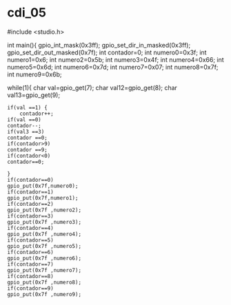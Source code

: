 # cdi_05
#include <studio.h>

int main(){
  gpio_int_mask(0x3ff);
  gpio_set_dir_in_masked(0x3ff);
  gpio_set_dir_out_masked(0x7f);
  int contador=0;
  int numero0=0x3f;
  int numero1=0x6;
  int numero2=0x5b;
  int numero3=0x4f;
  int numero4=0x66;
  int numero5=0x6d;
  int numero6=0x7d;
  int numero7=0x07;
  int numero8=0x7f;
  int numero9=0x6b;
  
  while(1){
    char val=gpio_get(7);
    char val12=gpio_get(8);
    char val13=gpio_get(9);
    
    if(val ==1) {
        contador++;
    if(val ==0)
    contador--;
    if(val3 ==3)
    contador ==0;
    if(contador>9)
    contador ==9;
    if(contador<0)
    contador==0;
    
    }
    if(contador==0)
    gpio_put(0x7f,numero0);
    if(contador==1)
    gpio_put(0x7f,numero1);
    if(contador==2)
    gpio_put(0x7f ,numero2);
    if(contador==3)
    gpio_put(0x7f ,numero3);
    if(contador==4)
    gpio_put(0x7f ,numero4);
    if(contador==5)
    gpio_put(0x7f ,numero5);
    if(contador==6)
    gpio_put(0x7f ,numero6);
    if(contador==7)
    gpio_put(0x7f ,numero7);
    if(contador==8)
    gpio_put(0x7f ,numero8);
    if(contador==9)
    gpio_put(0x7f ,numero9);
